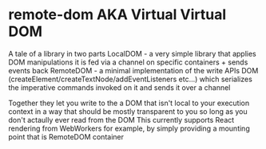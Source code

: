 # remote-dom AKA Virtual Virtual DOM

A tale of a library in two parts
LocalDOM - a very simple library that applies DOM manipulations it is fed via a channel on specific containers + sends events back
RemoteDOM - a minimal implementation of the write APIs DOM (createElement/createTextNode/addEventListeners etc...) which serializes the imperative commands invoked on it and sends it over a channel

Together they let you write to the a DOM that isn't local to your execution context in a way that should be mostly transparent to you so long as you don't actaully ever read from the DOM
This currently supports React rendering from WebWorkers for example, by simply providing a mounting point that is RemoteDOM container

